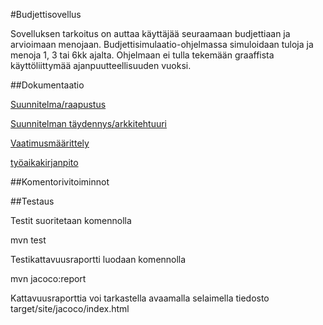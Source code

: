 #Budjettisovellus    



Sovelluksen tarkoitus on auttaa käyttäjää seuraamaan budjettiaan ja arvioimaan menojaan.
Budjettisimulaatio-ohjelmassa simuloidaan tuloja ja menoja 1, 3 tai 6kk ajalta.
Ohjelmaan ei tulla tekemään graaffista käyttöliittymää ajanpuutteellisuuden vuoksi.

##Dokumentaatio  

[Suunnitelma/raapustus](https://github.com/hunnak/ot-harjoitusty-/blob/master/dokumentaatio/suunnitelma.md)

[Suunnitelman täydennys/arkkitehtuuri](https://github.com/hunnak/ot-harjoitusty-/blob/master/dokumentaatio/arkkitehtuuri.md)

[Vaatimusmäärittely](https://github.com/hunnak/ot-harjoitusty-/blob/master/dokumentaatio/vaatimusmaarittely.md)

[työaikakirjanpito](https://github.com/hunnak/ot-harjoitusty-/blob/master/dokumentaatio/tyoaikakirjanpito.md)




##Komentorivitoiminnot

##Testaus 


Testit suoritetaan komennolla

mvn test

Testikattavuusraportti luodaan komennolla

mvn jacoco:report

Kattavuusraporttia voi tarkastella avaamalla selaimella tiedosto target/site/jacoco/index.html




